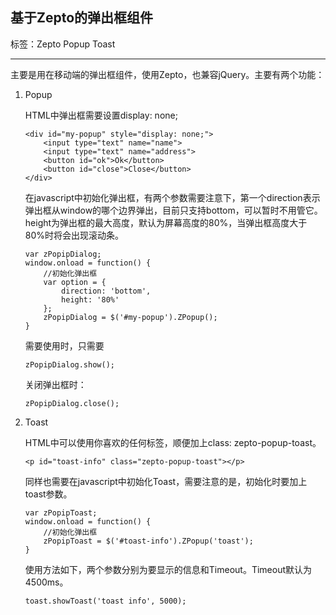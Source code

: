 ## 基于Zepto的弹出框组件 

标签：Zepto Popup Toast

---
主要是用在移动端的弹出框组件，使用Zepto，也兼容jQuery。主要有两个功能：

 1. Popup
 
    HTML中弹出框需要设置display: none;

    ```
    <div id="my-popup" style="display: none;">
        <input type="text" name="name">
        <input type="text" name="address">
        <button id="ok">Ok</button>
        <button id="close">Close</button>
    </div>
    ```
    
    在javascript中初始化弹出框，有两个参数需要注意下，第一个direction表示弹出框从window的哪个边界弹出，目前只支持bottom，可以暂时不用管它。height为弹出框的最大高度，默认为屏幕高度的80%，当弹出框高度大于80%时将会出现滚动条。
    ```
    var zPopipDialog;
    window.onload = function() {
        //初始化弹出框
        var option = {
            direction: 'bottom',
            height: '80%'
        };
        zPopipDialog = $('#my-popup').ZPopup();
    }
    ```
    
    需要使用时，只需要
    ```
    zPopipDialog.show();
    ```
    
    关闭弹出框时：
    ```
    zPopipDialog.close();
    ```
 2. Toast
 
    HTML中可以使用你喜欢的任何标签，顺便加上class: zepto-popup-toast。

    ```
    <p id="toast-info" class="zepto-popup-toast"></p>
    ```
    
    同样也需要在javascript中初始化Toast，需要注意的是，初始化时要加上toast参数。
    ```
    var zPopipToast;
    window.onload = function() {
        //初始化弹出框
        zPopipToast = $('#toast-info').ZPopup('toast');
    }
    ```
    
    使用方法如下，两个参数分别为要显示的信息和Timeout。Timeout默认为4500ms。
    ```
    toast.showToast('toast info', 5000);
    ```

